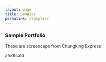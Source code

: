 ```yaml
---
layout: page
title: Samples
permalink: /samples/
---
```




### Sample Portfolio

These are screencaps from Chungking Express

afsdfsafd